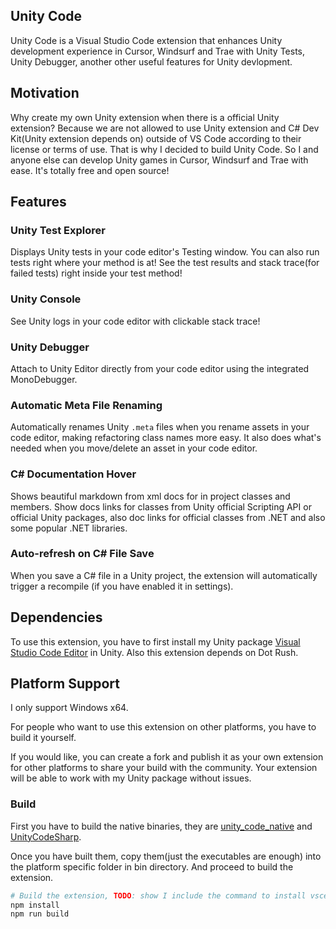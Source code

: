## Unity Code

Unity Code is a Visual Studio Code extension that enhances Unity development experience in Cursor, Windsurf and Trae with Unity Tests, Unity Debugger, another other useful features for Unity devlopment.

## Motivation
Why create my own Unity extension when there is a official Unity extension? Because we are not allowed to use Unity extension and C# Dev Kit(Unity extension depends on) outside of VS Code according to their license or terms of use. That is why I decided to build Unity Code. So I and anyone else can develop Unity games in Cursor, Windsurf and Trae with ease. It's totally free and open source!

## Features

### Unity Test Explorer
Displays Unity tests in your code editor's Testing window. You can also run tests right where your method is at! See the test results and stack trace(for failed tests) right inside your test method!

### Unity Console
See Unity logs in your code editor with clickable stack trace!

### Unity Debugger
Attach to Unity Editor directly from your code editor using the integrated MonoDebugger.

### Automatic Meta File Renaming
Automatically renames Unity `.meta` files when you rename assets in your code editor, making refactoring class names more easy. It also does what's needed when you move/delete an asset in your code editor.

### C# Documentation Hover
Shows beautiful markdown from xml docs for in project classes and members. Show docs links for classes from Unity official Scripting API or official Unity packages, also doc links for official classes from .NET and also some popular .NET libraries. 

### Auto-refresh on C# File Save
When you save a C# file in a Unity project, the extension will automatically trigger a recompile (if you have enabled it in settings).

## Dependencies
To use this extension, you have to first install my Unity package [Visual Studio Code Editor](https://github.com/hackerzhuli/com.hackerzhuli.code) in Unity. Also this extension depends on Dot Rush.

## Platform Support
I only support Windows x64.

For people who want to use this extension on other platforms, you have to build it yourself.

If you would like, you can create a fork and publish it as your own extension for other platforms to share your build with the community. Your extension will be able to work with my Unity package without issues.

### Build
First you have to build the native binaries, they are [unity_code_native](https://github.com/hackerzhuli/unity_code_native) and [UnityCodeSharp](https://github.com/hackerzhuli/UnityCodeSharp).

Once you have built them, copy them(just the executables are enough) into the platform specific folder in bin directory. And proceed to build the extension.

``` bash
# Build the extension, TODO: show I include the command to install vsce?
npm install
npm run build
```
